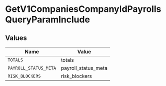 # GetV1CompaniesCompanyIdPayrollsQueryParamInclude


## Values

| Name                  | Value                 |
| --------------------- | --------------------- |
| `TOTALS`              | totals                |
| `PAYROLL_STATUS_META` | payroll_status_meta   |
| `RISK_BLOCKERS`       | risk_blockers         |